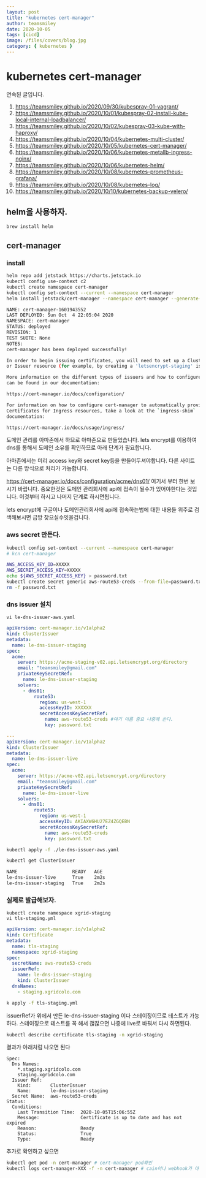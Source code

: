 ```yaml
---
layout: post
title: "kubernetes cert-manager"
author: teamsmiley
date: 2020-10-05
tags: [cicd]
image: /files/covers/blog.jpg
category: { kubernetes }
---
```


# kubernetes cert-manager

연속된 글입니다.

1. <https://teamsmiley.github.io/2020/09/30/kubespray-01-vagrant/>
1. <https://teamsmiley.github.io/2020/10/01/kubespray-02-install-kube-local-internal-loadbalancer/>
1. <https://teamsmiley.github.io/2020/10/02/kubespray-03-kube-with-haproxy/>
1. <https://teamsmiley.github.io/2020/10/04/kubernetes-multi-cluster/>
1. <https://teamsmiley.github.io/2020/10/05/kubernetes-cert-manager/>
1. <https://teamsmiley.github.io/2020/10/06/kubernetes-metallb-ingress-nginx/>
1. <https://teamsmiley.github.io/2020/10/06/kubernetes-helm/>
1. <https://teamsmiley.github.io/2020/10/08/kubernetes-prometheus-grafana/>
1. <https://teamsmiley.github.io/2020/10/08/kubernetes-log/>
1. <https://teamsmiley.github.io/2020/10/10/kubernetes-backup-velero/>

## helm을 사용하자.

```bash
brew install helm
```

## cert-manager

### install

```bash
helm repo add jetstack https://charts.jetstack.io
kubectl config use-context c2
kubectl create namespace cert-manager
kubectl config set-context --current --namespace cert-manager
helm install jetstack/cert-manager --namespace cert-manager --generate-name --set installCRDs=true
```

```bash
NAME: cert-manager-1601943552
LAST DEPLOYED: Sun Oct  4 22:05:04 2020
NAMESPACE: cert-manager
STATUS: deployed
REVISION: 1
TEST SUITE: None
NOTES:
cert-manager has been deployed successfully!

In order to begin issuing certificates, you will need to set up a ClusterIssuer
or Issuer resource (for example, by creating a 'letsencrypt-staging' issuer).

More information on the different types of issuers and how to configure them
can be found in our documentation:

https://cert-manager.io/docs/configuration/

For information on how to configure cert-manager to automatically provision
Certificates for Ingress resources, take a look at the `ingress-shim`
documentation:

https://cert-manager.io/docs/usage/ingress/
```

도메인 관리를 아마존에서 하므로 아마존으로 만들었습니다. lets encrypt를 이용하여 dns를 통해서 도메인 소유를 확인하므로 아래 단계가 필요합니다.

아마존에서는 미리 access key와 secret key등을 만들어두셔야합니다. 다른 사이트는 다른 방식으로 처리가 가능합니다.

https://cert-manager.io/docs/configuration/acme/dns01/ 여기서 부터 한번 보시기 바랍니다. 중요한것은 도메인 관리회사에 api에 접속이 될수가 있어야한다는 것입니다. 이것부터 하시고 나머지 단계로 하시면됩니다.

lets encrypt에 구글이나 도메인관리회사에 api에 접속하는법에 대한 내용들 위주로 검색해보시면 금방 찾으실수잇을겁니다.

### aws secret 만든다.

```bash
kubectl config set-context --current --namespace cert-manager
# kcn cert-manager
```

```bash
AWS_ACCESS_KEY_ID=XXXXX
AWS_SECRET_ACCESS_KEY=XXXXX
echo ${AWS_SECRET_ACCESS_KEY} > password.txt
kubectl create secret generic aws-route53-creds --from-file=password.txt -n cert-manager
rm -f password.txt
```

### dns issuer 설치

```
vi le-dns-issuer-aws.yaml
```

```yml
apiVersion: cert-manager.io/v1alpha2
kind: ClusterIssuer
metadata:
  name: le-dns-issuer-staging
spec:
  acme:
    server: https://acme-staging-v02.api.letsencrypt.org/directory
    email: "teamsmiley@gmail.com"
    privateKeySecretRef:
      name: le-dns-issuer-staging
    solvers:
      - dns01:
          route53:
            region: us-west-1
            accessKeyID: XXXXXX
            secretAccessKeySecretRef:
              name: aws-route53-creds #여기 이름 중요 나중에 쓴다.
              key: password.txt

---
apiVersion: cert-manager.io/v1alpha2
kind: ClusterIssuer
metadata:
  name: le-dns-issuer-live
spec:
  acme:
    server: https://acme-v02.api.letsencrypt.org/directory
    email: "teamsmiley@gmail.com"
    privateKeySecretRef:
      name: le-dns-issuer-live
    solvers:
      - dns01:
          route53:
            region: us-west-1
            accessKeyID: AKIAXW6HU27EZ4ZGQEBN
            secretAccessKeySecretRef:
              name: aws-route53-creds
              key: password.txt
```

```bash
kubectl apply -f ./le-dns-issuer-aws.yaml

kubectl get ClusterIssuer

NAME                    READY   AGE
le-dns-issuer-live      True    2m2s
le-dns-issuer-staging   True    2m2s
```

### 실제로 발급해보자.

```
kubectl create namespace xgrid-staging
vi tls-staging.yml
```

```yml
apiVersion: cert-manager.io/v1alpha2
kind: Certificate
metadata:
  name: tls-staging
  namespace: xgrid-staging
spec:
  secretName: aws-route53-creds
  issuerRef:
    name: le-dns-issuer-staging
    kind: ClusterIssuer
  dnsNames:
    - staging.xgridcolo.com
```

```bash
k apply -f tls-staging.yml
```

issuerRef가 위에서 만든 le-dns-issuer-staging 이다 스테이징이므로 테스트가 가능하다. 스테이징으로 테스트를 꼭 해서 괞찮으면 나중에 live로 바꿔서 다시 하면된다.

```bash
kubectl describe certificate tls-staging -n xgrid-staging
```

결과가 아래처럼 나오면 된다

```
Spec:
  Dns Names:
    *.staging.xgridcolo.com
    staging.xgridcolo.com
  Issuer Ref:
    Kind:       ClusterIssuer
    Name:       le-dns-issuer-staging
  Secret Name:  aws-route53-creds
Status:
  Conditions:
    Last Transition Time:  2020-10-05T15:06:55Z
    Message:               Certificate is up to date and has not expired
    Reason:                Ready
    Status:                True
    Type:                  Ready
```

추가로 확인하고 싶으면

```bash
kubectl get pod -n cert-manager # cert-manager pod확인
kubectl logs cert-manager-XXX -f -n cert-manager # cain이나 webhook가 아닌 main pod를 체크해야한다.
```
